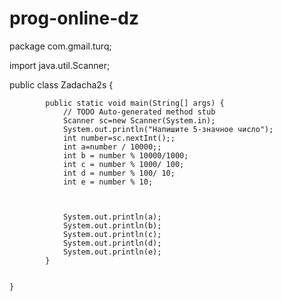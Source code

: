 # prog-online-dz
package com.gmail.turq;

import java.util.Scanner;

public class Zadacha2s {

		

			public static void main(String[] args) {
				// TODO Auto-generated method stub
				Scanner sc=new Scanner(System.in);
				System.out.println("Напишите 5-значное число");
				int number=sc.nextInt();;
				int a=number / 10000;;
				int b = number % 10000/1000;
				int c = number % 1000/ 100;
				int d = number % 100/ 10;
				int e = number % 10;
				
			
				
				System.out.println(a);
				System.out.println(b);
				System.out.println(c);
				System.out.println(d);
				System.out.println(e);
			}

		
	}

